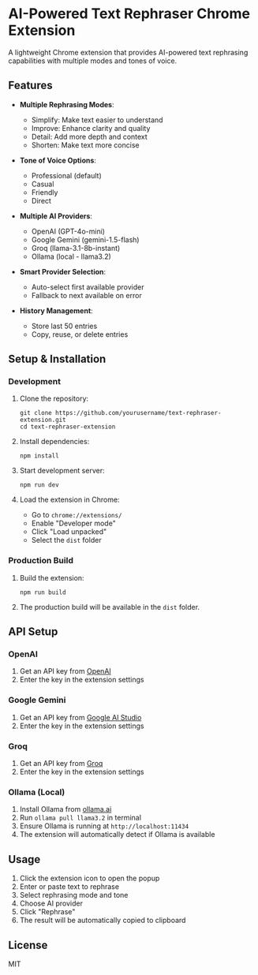 # AI-Powered Text Rephraser Chrome Extension

A lightweight Chrome extension that provides AI-powered text rephrasing capabilities with multiple modes and tones of voice.

## Features

- **Multiple Rephrasing Modes**:
  - Simplify: Make text easier to understand
  - Improve: Enhance clarity and quality
  - Detail: Add more depth and context
  - Shorten: Make text more concise

- **Tone of Voice Options**:
  - Professional (default)
  - Casual
  - Friendly
  - Direct

- **Multiple AI Providers**:
  - OpenAI (GPT-4o-mini)
  - Google Gemini (gemini-1.5-flash)
  - Groq (llama-3.1-8b-instant)
  - Ollama (local - llama3.2)

- **Smart Provider Selection**:
  - Auto-select first available provider
  - Fallback to next available on error

- **History Management**:
  - Store last 50 entries
  - Copy, reuse, or delete entries

## Setup & Installation

### Development

1. Clone the repository:
   ```
   git clone https://github.com/yourusername/text-rephraser-extension.git
   cd text-rephraser-extension
   ```

2. Install dependencies:
   ```
   npm install
   ```

3. Start development server:
   ```
   npm run dev
   ```

4. Load the extension in Chrome:
   - Go to `chrome://extensions/`
   - Enable "Developer mode"
   - Click "Load unpacked"
   - Select the `dist` folder

### Production Build

1. Build the extension:
   ```
   npm run build
   ```

2. The production build will be available in the `dist` folder.

## API Setup

### OpenAI

1. Get an API key from [OpenAI](https://platform.openai.com/)
2. Enter the key in the extension settings

### Google Gemini

1. Get an API key from [Google AI Studio](https://makersuite.google.com/)
2. Enter the key in the extension settings

### Groq

1. Get an API key from [Groq](https://console.groq.com/)
2. Enter the key in the extension settings

### Ollama (Local)

1. Install Ollama from [ollama.ai](https://ollama.ai)
2. Run `ollama pull llama3.2` in terminal
3. Ensure Ollama is running at `http://localhost:11434`
4. The extension will automatically detect if Ollama is available

## Usage

1. Click the extension icon to open the popup
2. Enter or paste text to rephrase
3. Select rephrasing mode and tone
4. Choose AI provider
5. Click "Rephrase"
6. The result will be automatically copied to clipboard

## License

MIT
